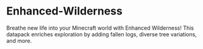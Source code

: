 # Enhanced-Wilderness
Breathe new life into your Minecraft world with Enhanced Wilderness! This datapack enriches exploration by adding fallen logs, diverse tree variations, and more.
